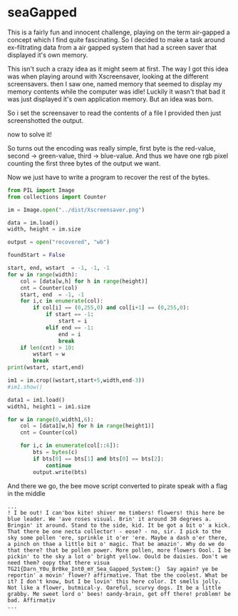 # seaGapped

This is a fairly fun and innocent challenge, playing on the term air-gapped a concept which I find quite fascinating. So I decided to make a task around ex-filtrating data from a air gapped system that had a screen saver that displayed it's own memory.

This isn't such a crazy idea as it might seem at first. The way I got this idea was when playing around with Xscreensaver, looking at the different screensavers. then I saw one, named memory that seemed to display my memory contents while the computer was idle! Luckily it wasn't that bad it was just displayed it's own application memory. But an idea was born.

So i set the screensaver to read the contents of a file I provided then just screenshotted the output. 

now to solve it! 

So turns out the encoding was really simple, first byte is the red-value, second -> green-value, third -> blue-value. And thus we have one rgb pixel counting the first three bytes of the output we want. 

Now we just have to write a program to recover the rest of the bytes.

```py
from PIL import Image
from collections import Counter

im = Image.open("../dist/Xscreensaver.png")

data = im.load()
width, height = im.size

output = open("recovered", "wb")

foundStart = False

start, end, wstart  = -1, -1, -1
for w in range(width):
    col = [data[w,h] for h in range(height)]
    cnt = Counter(col)
    start, end  = -1, -1
    for i,c in enumerate(col):
        if col[i] == (0,255,0) and col[i+1] == (0,255,0):
            if start == -1:
                start = i
            elif end == -1:
                end = i
                break
    if len(cnt) > 10:
        wstart = w
        break
print(wstart, start,end)

im1 = im.crop((wstart,start+5,width,end-3))
#im1.show()

data1 = im1.load()
width1, height1 = im1.size

for w in range(0,width1,6):
    col = [data1[w,h] for h in range(height1)]
    cnt = Counter(col)

    for i,c in enumerate(col[::6]):
        bts = bytes(c)
        if bts[0] == bts[1] and bts[0] == bts[2]:
            continue
        output.write(bts)
```

And there we go, the bee move script converted to pirate speak with a flag in the middle
```
...
! I be out! I can'box kite! shiver me timbers! flowers! this here be blue leader. We 'ave roses visual. Brin' it around 30 degrees a. Bringin' it around. Stand to the side, kid. It be got a bit o' a kick. That there be one necta collector! - eose? - no, sir. I pick to the sky some pollen 'ere, sprinkle it o'er 'ere. Maybe a dash o'er there, a pinch on thae a little bit o' magic. That be amazin'. Why do we do that there? that be pollen power. More pollen, more flowers Oool. I be pickin' to the sky a lot o' bright yellow. Oould be daisies. Don't we need them? oopy that there visua TG21{Darn_Y0u_Br0ke_Int0_mY_Sea_Gapped_System:(}  Say again? ye be reportin' a movin' flower? affirmative. That tbe the coolest. What be it? I don't know, but I be lovin' this here color. It smells jolly. Not like a flower, butmical-y. Oareful, scurvy dogs. It be a little grabby. Me sweet lord o' bees! oandy-brain, get off there! problem! be bad. Affirmativ
...
```
